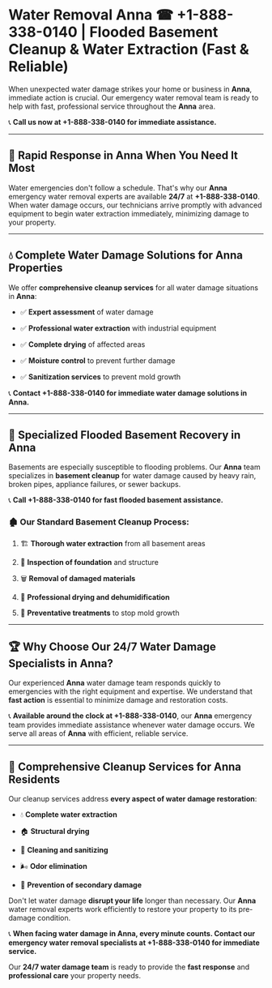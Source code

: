 # Water Removal Anna ☎ +1-888-338-0140 | Flooded Basement Cleanup & Water Extraction (Fast & Reliable)

When unexpected water damage strikes your home or business in **Anna**, immediate action is crucial. Our emergency water removal team is ready to help with fast, professional service throughout the **Anna** area. 

📞 **Call us now at +1-888-338-0140 for immediate assistance.**
---
## 🚀 Rapid Response in Anna When You Need It Most
Water emergencies don't follow a schedule. That's why our **Anna** emergency water removal experts are available **24/7** at **+1-888-338-0140**. When water damage occurs, our technicians arrive promptly with advanced equipment to begin water extraction immediately, minimizing damage to your property.
---
## 💧 Complete Water Damage Solutions for Anna Properties
We offer **comprehensive cleanup services** for all water damage situations in **Anna**:
- ✅ **Expert assessment** of water damage  
- ✅ **Professional water extraction** with industrial equipment  
- ✅ **Complete drying** of affected areas  
- ✅ **Moisture control** to prevent further damage  
- ✅ **Sanitization services** to prevent mold growth  
📞 **Contact +1-888-338-0140 for immediate water damage solutions in Anna.**
---
## 🌊 Specialized Flooded Basement Recovery in Anna
Basements are especially susceptible to flooding problems. Our **Anna** team specializes in **basement cleanup** for water damage caused by heavy rain, broken pipes, appliance failures, or sewer backups. 
📞 **Call +1-888-338-0140 for fast flooded basement assistance.**
### 🏚️ Our Standard Basement Cleanup Process:
1. 🏗️ **Thorough water extraction** from all basement areas  
2. 🔎 **Inspection of foundation** and structure  
3. 🗑️ **Removal of damaged materials**  
4. 💨 **Professional drying and dehumidification**  
5. 🚫 **Preventative treatments** to stop mold growth  
---
## 🏆 Why Choose Our 24/7 Water Damage Specialists in Anna?
Our experienced **Anna** water damage team responds quickly to emergencies with the right equipment and expertise. We understand that **fast action** is essential to minimize damage and restoration costs.
📞 **Available around the clock at +1-888-338-0140**, our **Anna** emergency team provides immediate assistance whenever water damage occurs. We serve all areas of **Anna** with efficient, reliable service.
---
## 🧹 Comprehensive Cleanup Services for Anna Residents
Our cleanup services address **every aspect of water damage restoration**:
- 💧 **Complete water extraction**  
- 🏠 **Structural drying**  
- 🧼 **Cleaning and sanitizing**  
- 🌬️ **Odor elimination**  
- 🚫 **Prevention of secondary damage**  
Don't let water damage **disrupt your life** longer than necessary. Our **Anna** water removal experts work efficiently to restore your property to its pre-damage condition.
📞 **When facing water damage in Anna, every minute counts. Contact our emergency water removal specialists at +1-888-338-0140 for immediate service.**
Our **24/7 water damage team** is ready to provide the **fast response** and **professional care** your property needs.
